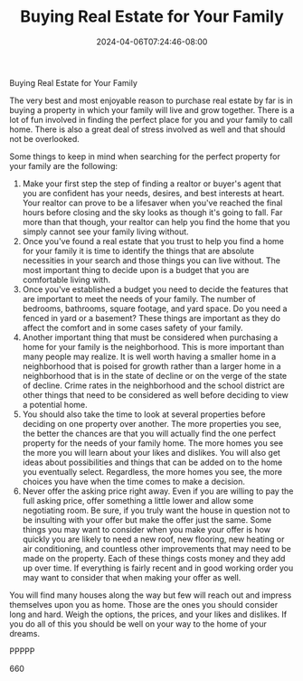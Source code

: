 ﻿---
title: "Buying Real Estate for Your Family"
date: 2024-04-06T07:24:46-08:00
description: "Real Estate Tips for Web Success"
featured_image: "/images/Real Estate.jpg"
tags: ["Real Estate"]
---

Buying Real Estate for Your Family

The very best and most enjoyable reason to purchase real estate by far is in buying a property in which your family will live and grow together. There is a lot of fun involved in finding the perfect place for you and your family to call home. There is also a great deal of stress involved as well and that should not be overlooked. 

Some things to keep in mind when searching for the perfect property for your family are the following:

1) Make your first step the step of finding a realtor or buyer's agent that you are confident has your needs, desires, and best interests at heart. Your realtor can prove to be a lifesaver when you've reached the final hours before closing and the sky looks as though it's going to fall. Far more than that though, your realtor can help you find the home that you simply cannot see your family living without. 
2) Once you've found a real estate that you trust to help you find a home for your family it is time to identify the things that are absolute necessities in your search and those things you can live without. The most important thing to decide upon is a budget that you are comfortable living with.
3) Once you've established a budget you need to decide the features that are important to meet the needs of your family. The number of bedrooms, bathrooms, square footage, and yard space. Do you need a fenced in yard or a basement? These things are important as they do affect the comfort and in some cases safety of your family.
4) Another important thing that must be considered when purchasing a home for your family is the neighborhood. This is more important than many people may realize. It is well worth having a smaller home in a neighborhood that is poised for growth rather than a larger home in a neighborhood that is in the state of decline or on the verge of the state of decline. Crime rates in the neighborhood and the school district are other things that need to be considered as well before deciding to view a potential home.
5) You should also take the time to look at several properties before deciding on one property over another. The more properties you see, the better the chances are that you will actually find the one perfect property for the needs of your family home. The more homes you see the more you will learn about your likes and dislikes. You will also get ideas about possibilities and things that can be added on to the home you eventually select. Regardless, the more homes you see, the more choices you have when the time comes to make a decision. 
6) Never offer the asking price right away. Even if you are willing to pay the full asking price, offer something a little lower and allow some negotiating room. Be sure, if you truly want the house in question not to be insulting with your offer but make the offer just the same. Some things you may want to consider when you make your offer is how quickly you are likely to need a new roof, new flooring, new heating or air conditioning, and countless other improvements that may need to be made on the property. Each of these things costs money and they add up over time. If everything is fairly recent and in good working order you may want to consider that when making your offer as well. 

You will find many houses along the way but few will reach out and impress themselves upon you as home. Those are the ones you should consider long and hard. Weigh the options, the prices, and your likes and dislikes. If you do all of this you should be well on your way to the home of your dreams.

PPPPP

660

